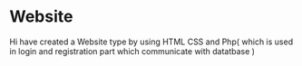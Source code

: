 # Website
Hi have created a Website type by using HTML CSS and Php( which is used in login and registration part which communicate with datatbase )
